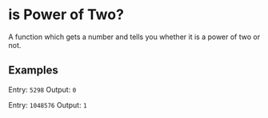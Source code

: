 # is Power of Two?
A function which gets a number and tells you whether it is a power of two or not.

## Examples
Entry: `5298` 
Output: `0`

Entry: `1048576` 
Output: `1`
